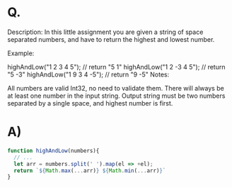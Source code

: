 # Q.
Description:
In this little assignment you are given a string of space separated numbers, and have to return the highest and lowest number.

Example:

highAndLow("1 2 3 4 5");  // return "5 1"
highAndLow("1 2 -3 4 5"); // return "5 -3"
highAndLow("1 9 3 4 -5"); // return "9 -5"
Notes:

All numbers are valid Int32, no need to validate them.
There will always be at least one number in the input string.
Output string must be two numbers separated by a single space, and highest number is first.
# A)
```js
function highAndLow(numbers){
  // ...
  let arr = numbers.split(' ').map(el => +el);
  return `${Math.max(...arr)} ${Math.min(...arr)}`
}
```
